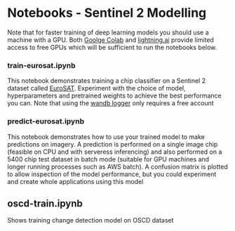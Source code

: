 # Notebooks - Sentinel 2 Modelling
Note that for faster training of deep learning models you should use a machine with a GPU. Both [Goolge Colab](https://research.google.com/colaboratory/) and [lightning.ai](https://lightning.ai/) provide limited access to free GPUs which will be sufficient to run the notebooks below.

### train-eurosat.ipynb
This notebook demonstrates training a chip classifier on a Sentinel 2 dataset called [EuroSAT](https://github.com/phelber/EuroSAT). Experiment with the choice of model, hyperparameters and pretrained weights to achieve the best performance you can. Note that using the [wandb logger](https://wandb.ai/) only requires a free account

### predict-eurosat.ipynb
This notebook demonstrates how to use your trained model to make predictions on imagery. A prediction is performed on a single image chip (feasible on CPU and with serveress inferencing) and also performed on a 5400 chip test dataset in batch mode (suitable for GPU machines and longer running processes such as AWS batch). A confusion matrix is plotted to allow inspection of the model performance, but you could experiment and create whole applications using this model

## oscd-train.ipynb
Shows training change detection model on OSCD dataset